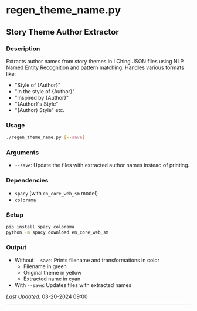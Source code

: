 # regen_theme_name.py

## Story Theme Author Extractor

### Description
Extracts author names from story themes in I Ching JSON files using NLP Named Entity Recognition and pattern matching. Handles various formats like:
- "Style of {Author}"
- "In the style of {Author}"
- "Inspired by {Author}"
- "{Author}'s Style"
- "{Author} Style"
etc.

### Usage
```bash
./regen_theme_name.py [--save]
```

### Arguments
- `--save`: Update the files with extracted author names instead of printing.

### Dependencies
- `spacy` (with `en_core_web_sm` model)
- `colorama`

### Setup
```bash
pip install spacy colorama
python -m spacy download en_core_web_sm
```

### Output
- Without `--save`: Prints filename and transformations in color
  - Filename in green
  - Original theme in yellow
  - Extracted name in cyan
- With `--save`: Updates files with extracted names

*Last Updated:* 03-20-2024 09:00

---


